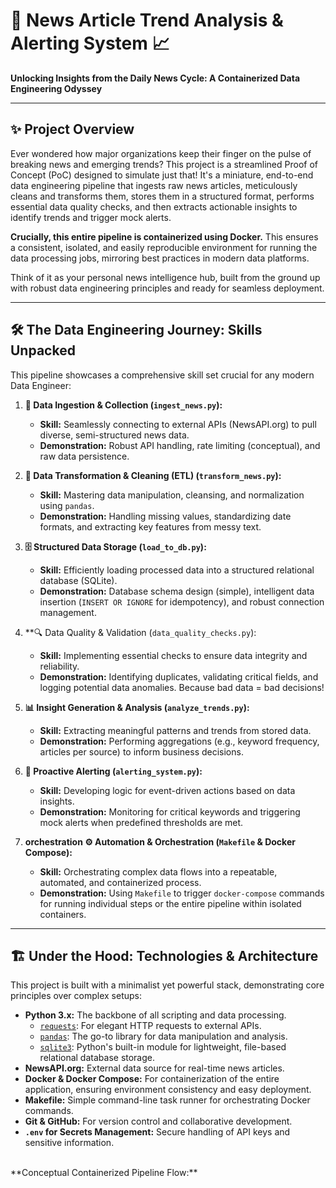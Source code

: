 # 🚀 News Article Trend Analysis & Alerting System 📈

**Unlocking Insights from the Daily News Cycle: A Containerized Data Engineering Odyssey**

---

## ✨ Project Overview

Ever wondered how major organizations keep their finger on the pulse of breaking news and emerging trends? This project is a streamlined Proof of Concept (PoC) designed to simulate just that! It's a miniature, end-to-end data engineering pipeline that ingests raw news articles, meticulously cleans and transforms them, stores them in a structured format, performs essential data quality checks, and then extracts actionable insights to identify trends and trigger mock alerts.

**Crucially, this entire pipeline is containerized using Docker.** This ensures a consistent, isolated, and easily reproducible environment for running the data processing jobs, mirroring best practices in modern data platforms.

Think of it as your personal news intelligence hub, built from the ground up with robust data engineering principles and ready for seamless deployment.

---

## 🛠️ The Data Engineering Journey: Skills Unpacked

This pipeline showcases a comprehensive skill set crucial for any modern Data Engineer:

1.  **🎯 Data Ingestion & Collection (`ingest_news.py`):**
    * **Skill:** Seamlessly connecting to external APIs (NewsAPI.org) to pull diverse, semi-structured news data.
    * **Demonstration:** Robust API handling, rate limiting (conceptual), and raw data persistence.

2.  **🌊 Data Transformation & Cleaning (ETL) (`transform_news.py`):**
    * **Skill:** Mastering data manipulation, cleansing, and normalization using `pandas`.
    * **Demonstration:** Handling missing values, standardizing date formats, and extracting key features from messy text.

3.  **🗄️ Structured Data Storage (`load_to_db.py`):**
    * **Skill:** Efficiently loading processed data into a structured relational database (SQLite).
    * **Demonstration:** Database schema design (simple), intelligent data insertion (`INSERT OR IGNORE` for idempotency), and robust connection management.

4.  **🔍 Data Quality & Validation (`data_quality_checks.py`):
    * **Skill:** Implementing essential checks to ensure data integrity and reliability.
    * **Demonstration:** Identifying duplicates, validating critical fields, and logging potential data anomalies. Because bad data = bad decisions!

5.  **📊 Insight Generation & Analysis (`analyze_trends.py`):**
    * **Skill:** Extracting meaningful patterns and trends from stored data.
    * **Demonstration:** Performing aggregations (e.g., keyword frequency, articles per source) to inform business decisions.

6.  **🚨 Proactive Alerting (`alerting_system.py`):**
    * **Skill:** Developing logic for event-driven actions based on data insights.
    * **Demonstration:** Monitoring for critical keywords and triggering mock alerts when predefined thresholds are met.

7.  **orchestration ⚙️ Automation & Orchestration (`Makefile` & Docker Compose):**
    * **Skill:** Orchestrating complex data flows into a repeatable, automated, and containerized process.
    * **Demonstration:** Using `Makefile` to trigger `docker-compose` commands for running individual steps or the entire pipeline within isolated containers.

---

## 🏗️ Under the Hood: Technologies & Architecture

This project is built with a minimalist yet powerful stack, demonstrating core principles over complex setups:

* **Python 3.x:** The backbone of all scripting and data processing.
    * [`requests`](https://requests.readthedocs.io/en/latest/): For elegant HTTP requests to external APIs.
    * [`pandas`](https://pandas.pydata.org/): The go-to library for data manipulation and analysis.
    * [`sqlite3`](https://docs.python.org/3/library/sqlite3.html): Python's built-in module for lightweight, file-based relational database storage.
* **NewsAPI.org:** External data source for real-time news articles.
* **Docker & Docker Compose:** For containerization of the entire application, ensuring environment consistency and easy deployment.
* **Makefile:** Simple command-line task runner for orchestrating Docker commands.
* **Git & GitHub:** For version control and collaborative development.
* **`.env` for Secrets Management:** Secure handling of API keys and sensitive information.

<br>
**Conceptual Containerized Pipeline Flow:**
